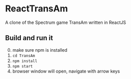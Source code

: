 # ReactTransAm
A clone of the Spectrum game TransAm written in ReactJS
## Build and run it
0. make sure npm is installed
1. `cd TransAm`
2. `npm install`
3. `npm start`
4. browser window will open, navigate with arrow keys
